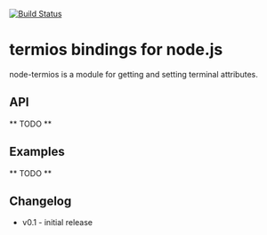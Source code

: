 [![Build Status](https://travis-ci.org/Gottox/node-termios.png)](https://travis-ci.org/Gottox/node-termios)

termios bindings for node.js
============================

node-termios is a module for getting and setting terminal attributes.

API
---

** TODO **

Examples
--------

** TODO **

Changelog
---------

* v0.1 - initial release
